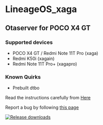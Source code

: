 # LineageOS_xaga

## Otaserver for POCO X4 GT ##

### Supported devices ###

- POCO X4 GT / Redmi Note 11T Pro (xaga)
- Redmi K50i (xagain)
- Redmi Note 11T Pro+ (xagapro)

### Known Quirks ###

- Prebuilt dtbo

Read the instructions carefully from [Here](http://wiki.itsvixano.me)

Report a bug by following [this page](https://wiki.itsvixano.me/troubleshooting)

[![Release downloads](https://img.shields.io/github/downloads/ItsVixano-releases/LineageOS_xaga/total.svg)](https://github.com/ItsVixano-releases/LineageOS_xaga/releases/)
